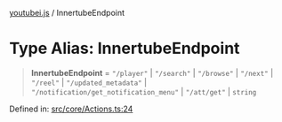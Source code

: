 [youtubei.js](../README.md) / InnertubeEndpoint

# Type Alias: InnertubeEndpoint

> **InnertubeEndpoint** = `"/player"` \| `"/search"` \| `"/browse"` \| `"/next"` \| `"/reel"` \| `"/updated_metadata"` \| `"/notification/get_notification_menu"` \| `"/att/get"` \| `string`

Defined in: [src/core/Actions.ts:24](https://github.com/LuanRT/YouTube.js/blob/41b810629b3dc2bbebfa322c0c452c3f7303e993/src/core/Actions.ts#L24)
